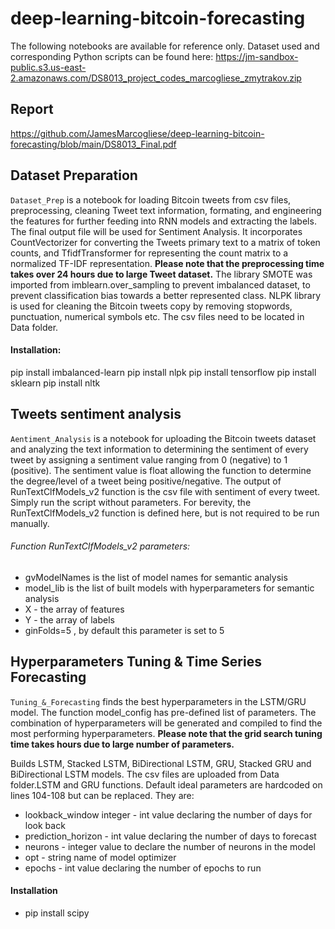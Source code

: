 # deep-learning-bitcoin-forecasting

The following notebooks are available for reference only. Dataset used and corresponding Python scripts can be found here: https://jm-sandbox-public.s3.us-east-2.amazonaws.com/DS8013_project_codes_marcogliese_zmytrakov.zip

## Report
https://github.com/JamesMarcogliese/deep-learning-bitcoin-forecasting/blob/main/DS8013_Final.pdf 

## Dataset Preparation
`Dataset_Prep` is a notebook for loading Bitcoin tweets from csv files, preprocessing, cleaning Tweet text information, formating, and engineering the features for further feeding into RNN models and extracting the labels. The final output file will be used for Sentiment Analysis. It incorporates CountVectorizer for converting the Tweets primary text to a matrix of token counts, and TfidfTransformer for representing the count matrix to a normalized TF-IDF representation. **Please note that the preprocessing time takes over 24 hours due to large Tweet dataset.** The library SMOTE was imported from imblearn.over_sampling to prevent imbalanced dataset, to prevent classification bias towards a better represented class. NLPK library is used for cleaning the Bitcoin tweets copy by removing stopwords, punctuation, numerical symbols etc. The csv files need to be located in Data folder. 
#### Installation:
pip install imbalanced-learn
pip install nlpk
pip install tensorflow
pip install sklearn
pip install nltk
## Tweets sentiment analysis
`Aentiment_Analysis` is a notebook for uploading the Bitcoin tweets dataset and analyzing the text information to determining the sentiment of every tweet by assigning a sentiment value ranging from 0 (negative) to 1 (positive). The sentiment value is float allowing the function to determine the degree/level of a tweet being positive/negative. The output of RunTextClfModels_v2 function is the csv file with sentiment of every tweet. Simply run the script without parameters. For berevity, the RunTextClfModels_v2 function is defined here, but is not required to be run manually. 
###### Function RunTextClfModels_v2 parameters:
- gvModelNames is the list of model names for semantic analysis
- model_lib is the list of built models with hyperparameters for semantic analysis
- X - the array of features
- Y - the array of labels
- ginFolds=5 , by default this parameter is set to 5

## Hyperparameters Tuning & Time Series Forecasting
`Tuning_&_Forecasting` finds the best hyperparameters in the LSTM/GRU model. The function model_config has pre-defined list of parameters. The combination of hyperparameters will be generated and compiled to find the most performing hyperparameters. **Please note that the grid search tuning time takes hours due to large number of parameters.**

Builds LSTM, Stacked LSTM, BiDirectional LSTM, GRU, Stacked GRU and BiDirectional LSTM models. The csv files are uploaded from Data folder.LSTM and GRU functions. Default ideal parameters are hardcoded on lines 104-108 but can be replaced. They are:
- lookback_window integer - int value declaring the number of days for look back
- prediction_horizon - int value declaring the number of days to forecast 
- neurons - integer value to declare the number of neurons in the model
- opt - string name of  model optimizer
- epochs - int value declaring the number of epochs to run
#### Installation
- pip install scipy
